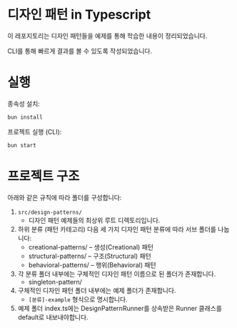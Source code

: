 # 디자인 패턴 in Typescript

이 레포지토리는 디자인 패턴들을 예제를 통해 학습한 내용이 정리되었습니다.

CLI를 통해 빠르게 결과를 볼 수 있도록 작성되었습니다.

# 실행
종속성 설치:

```bash
bun install
```

프로젝트 실행 (CLI):

```bash
bun start
```

# 프로젝트 구조
아래와 같은 규칙에 따라 폴더를 구성합니다:
1. `src/design-patterns/` 
    - 디자인 패턴 예제들의 최상위 루트 디렉토리입니다.
2. 하위 분류 (패턴 카테고리)
   다음 세 가지 디자인 패턴 분류에 따라 서브 폴더를 나눕니다:
   - creational-patterns/ – 생성(Creational) 패턴
   - structural-patterns/ – 구조(Structural) 패턴
   - behavioral-patterns/ – 행위(Behavioral) 패턴
3. 각 분류 폴더 내부에는 구체적인 디자인 패턴 이름으로 된 폴더가 존재합니다.
    - singleton-pattern/
4. 구체적인 디자인 패턴 폴더 내부에는 예제 폴더가 존재합니다.
   - `[분류]-example` 형식으로 명시합니다.
5. 예제 폴더 index.ts에는 DesignPatternRunner를 상속받은 Runner 클래스를 default로 내보내야합니다.